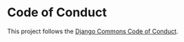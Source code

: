 # Code of Conduct

This project follows the [Django Commons Code of Conduct](https://github.com/django-commons/membership/blob/main/CODE_OF_CONDUCT.md).
